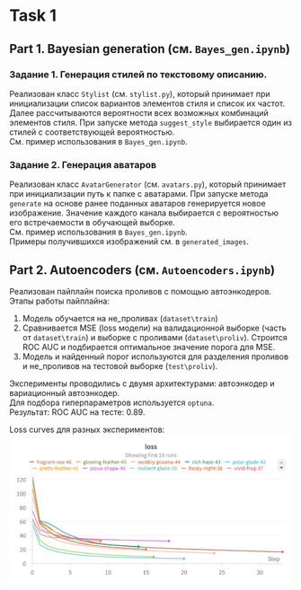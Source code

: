 # Task 1

## Part 1. Bayesian generation (см. `Bayes_gen.ipynb`)

### Задание 1. Генерация стилей по текстовому описанию. 
Реализован класс `Stylist` (см. `stylist.py`), который принимает при инициализации список вариантов элементов стиля и список их частот.
Далее рассчитываются вероятности всех возможных комбинаций элементов стиля.
При запуске метода `suggest_style` выбирается один из стилей с соответствующей вероятностью.  
См. пример использования в `Bayes_gen.ipynb`.


### Задание 2. Генерация аватаров
Реализован класс `AvatarGenerator` (см. `avatars.py`), который принимает при инициализации путь к папке с аватарами.
При запуске метода `generate` на основе ранее поданных аватаров генерируется новое изображение. 
Значение каждого канала выбирается с вероятностью его встречаемости в обучающей выборке.  
См. пример использования в `Bayes_gen.ipynb`.  
Примеры получившихся изображений см. в `generated_images`.  

## Part 2. Autoencoders (см. `Autoencoders.ipynb`)
Реализован пайплайн поиска проливов с помощью автоэнкодеров.
Этапы работы пайплайна:
1. Модель обучается на не_проливах (`dataset\train`)
2. Сравнивается MSE (loss модели) на валидационной выборке (часть от `dataset\train`) и выборке с проливами (`dataset\proliv`).
Строится ROC AUC и подбирается оптимальное значение порога для MSE.
3. Модель и найденный порог используются для разделения проливов и не_проливов на тестовой выборке (`test\proliv`).

Эксперименты проводились с двумя архитектурами: автоэнкодер и вариационный автоэнкодер.  
Для подбора гиперпараметров используется `optuna`.  
Результат: ROC AUC на тесте: 0.89. 

Loss curves для разных экспериментов:
![Loss curves](HW_1.Bayes_gen_and_autoencoders/images/loss.png)